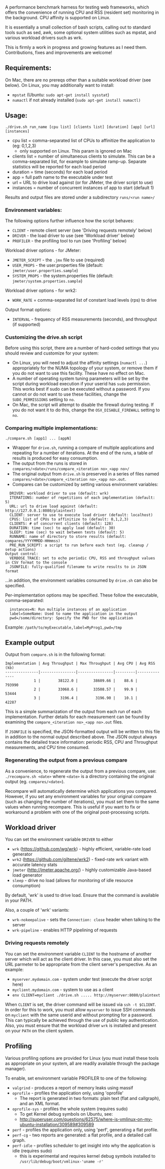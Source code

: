 A performance benchmark harness for testing web frameworks, which offers the convenience of running CPU and RSS (resident set) monitoring in the background. CPU affinity is supported on Linux.

It is essentially a small collection of bash scripts, calling out to standard tools such as sed, awk, some optional system utilities such as mpstat, and various workload drivers such as wrk.

This is firmly a work in progress and growing features as I need them. Contributions, fixes and improvements are welcome!

## Requirements:
On Mac, there are no prereqs other than a suitable workload driver (see below).
On Linux, you may additionally want to install:
- `mpstat` (Ubuntu: `sudo apt-get install sysstat`)
- `numactl` if not already installed (`sudo apt-get install numactl)`

## Usage:
`./drive.sh run_name [cpu list] [clients list] [duration] [app] [url] [instances]`
- cpu list = comma-separated list of CPUs to affinitize the application to (eg: 0,1,2,3)
  - only supported on Linux. This param is ignored on Mac
- clients list = number of simultaneous clients to simulate. This can be a comma-separated list, for example to simulate ramp-up. Separate statistics will be reported for each load period
- duration = time (seconds) for each load period
- app = full path name to the executable under test
- url = URL to drive load against (or for JMeter, the driver script to use)
- instances = number of concurrent instances of app to start (default 1)

Results and output files are stored under a subdirectory `runs/<run name>/`

### Environment variables:

The following options further influence how the script behaves:

- `CLIENT` - remote client server (see 'Driving requests remotely' below)
- `DRIVER` - the load driver to use (see 'Workload driver' below)
- `PROFILER` - the profiling tool to run (see 'Profiling' below)

Workload driver options - for JMeter:
- `JMETER_SCRIPT` - the `.jmx` file to use (required)
- `USER_PROPS` - the user.properties file (default: `jmeter/user.properties.sample`)
- `SYSTEM_PROPS` - the system.properties file (default: `jmeter/system.properties.sample`)

Workload driver options - for wrk2:
- `WORK_RATE` = comma-separated list of constant load levels (rps) to drive

Output format options:
- `INTERVAL` - frequency of RSS measurements (seconds), and throughput (if supported)

### Customizing the drive.sh script

Before using this script, there are a number of hard-coded settings that you should review and customize for your system:
- On Linux, you will need to adjust the affinity settings (`numactl ...`) appropriately for the NUMA topology of your system, or remove them if you do not want to use this facility.  These have no effect on Mac.
- A number of operating system tuning parameters will be set by the script during workload execution if your userid has `sudo` permission. This works best if sudo can be executed without a password. If you cannot or do not want to use these facilities, change the `SUDO_PERMISSIONS` setting to `no`.
- On Mac, the script will attempt to disable the firewall during testing.  If you do not want it to do this, change the `OSX_DISABLE_FIREWALL` setting to `no`.

### Comparing multiple implementations:

`./compare.sh [app1] ... [appN]`
- Wrapper for `drive.sh`, running a compare of multiple applications and repeating for a number of iterations. At the end of the runs, a table of results is produced for easy consumption.
- The output from the runs is stored in `compares/<date>/runs/compare_<iteration no>_<app no>/`
- The original output from `drive.sh` is preserved in a series of files named `compares/<date>/compare_<iteration no>_<app no>.out`.
- Compares can be customized by setting various environment variables:
```
  DRIVER: workload driver to use (default: wrk)
  ITERATIONS: number of repetitions of each implementation (default: 5)
  URL: url to drive load against (default: http://127.0.0.1:8080/plaintext)
  CLIENT: server to use to execute load driver (default: localhost)
  CPUS: list of CPUs to affinitize to (default: 0,1,2,3)
  CLIENTS: # of concurrent clients (default: 128)
  DURATION: time (sec) to apply load (default: 30)
  SLEEP: time (sec) to wait between tests (default: 5)
  RUNNAME: name of directory to store results (default: compares/YYYYMMDD-HHmmss)
  PRE_RUN_SCRIPT: a script to run before each test (eg. cleanup / setup actions)
Output control:
  VERBOSE_TRACE: set to echo periodic CPU, RSS and throughput values in CSV format to the console
  JSONFILE: fully-qualified filename to write results to in JSON format
```
...in addition, the environment variables consumed by `drive.sh` can also be specified.

Per-implementation options may be specified.  These follow the executable, comma-separated:
```
  instances=N: Run multiple instances of an application
  label=SomeName: Used to name the application in the output
  pwd=/some/directory: Specify the PWD for the application
```
Example: `/path/to/myExecutable,label=MyProg1,pwd=/tmp`

## Example output

Output from `compare.sh` is in the following format:
```
Implementation | Avg Throughput | Max Throughput | Avg CPU | Avg RSS (kb)
---------------|----------------|----------------|---------|--------------
             1 |        38122.0 |       38609.66 |    88.6 |       793990
             2 |        33068.6 |       33508.57 |    99.9 |        53444
             3 |         3196.4 |        3196.90 |    10.1 |        42287
 ```
This is a simple summarization of the output from each run of each implementation. Further details for each measurement can be found by examining the `compare_<iteration no>_<app no>.out` files.

If `JSONFILE` is specified, the JSON-formatted output will be written to this file in addition to the normal output described above.  The JSON output always contains the detailed trace information: periodic RSS, CPU and Throughput measurements, and CPU time consumed.

### Regenerating the output from a previous compare

As a convenience, to regenerate the output from a previous compare, use:
`./recompare.sh <date>` where `<date>` is a directory containing the original output (eg. `compares/<date>`).

Recompare will automatically determine which applications you compared. However, if you set any environment variables for your original compare (such as changing the number of iterations), you must set them to the same values when running recompare.  This is useful if you want to fix or workaround a problem with one of the original post-processing scripts.

## Workload driver

You can set the environment variable `DRIVER` to either
- `wrk` (https://github.com/wg/wrk) - highly efficient, variable-rate load generator
- `wrk2` (https://github.com/giltene/wrk2) - fixed-rate wrk variant with accurate latency stats
- `jmeter` (http://jmeter.apache.org/) - highly customizable Java-based load generator
- `sleep` - drive no load (allows for monitoring of idle resource consumption)

By default, 'wrk' is used to drive load.  Ensure that the command is available in your PATH.

Also, a couple of 'wrk' variants:
- `wrk-nokeepalive` - sets the `Connection: close` header when talking to the server
- `wrk-pipeline` - enables HTTP pipelining of requests

### Driving requests remotely

You can set the environment variable `CLIENT` to the hostname of another server which will act as the client driver. In this case, you must also set the URL parmeter to be appropriate from the client server's perspective. As an example:
- `myserver.mydomain.com` - system under test (execute the driver script here)
- `myclient.mydomain.com` - system to use as a client
- `env CLIENT=myclient ./drive.sh ..... http://myserver:8080/plaintext`

When `CLIENT` is set, the driver command will be issued via `ssh -t $CLIENT`. In order for this to work, you must allow `myserver` to issue SSH commands on `myclient` with the same userid and without prompting for a password. This can typically be achieved through the use of public key authentication.
Also, you must ensure that the workload driver `wrk` is installed and present on your `PATH` on the client system.

## Profiling

Various profiling options are provided for Linux (you must install these tools as appropriate on your system, all are readily available through the package manager).

To enable, set environment variable PROFILER to one of the following:
- `valgrind` - produces a report of memory leaks using massif
- `oprofile` - profiles the application only, using 'oprofile'
  - The report is generated in two formats: plain text (flat and callgraph), and an XML format.
- `oprofile-sys` - profiles the whole system (requires sudo)
  - To get Kernel debug symbols on Ubuntu, see:
  - http://superuser.com/questions/62575/where-is-vmlinux-on-my-ubuntu-installation/309589#309589
- `perf` - profiles the application only, using 'perf', generating a flat profile.
- `perf-cg` - two reports are generated: a flat profile, and a detailed call graph.
- `perf-idle` - profiles scheduler to get insight into why the application is idle (requires sudo)
  - this is experimental and requires kernel debug symbols installed to `/usr/lib/debug/boot/vmlinux-'uname -r'`
